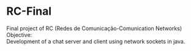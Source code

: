 # RC-Final
Final project of RC (Redes de Comunicação-Comunication Networks)
Objective:<br>
Development of a chat server and client using network sockets in java.<br>
